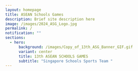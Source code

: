 ```yaml
---
layout: homepage
title: ASEAN Schools Games
description: Brief site description here
image: /images/2024_ASG_Logo.jpg
permalink: /
notification: ""
sections:
  - hero:
      background: /images/Copy_of_13th_ASG_Banner_GIF.gif
      variant: center
      title: 13th ASEAN SCHOOLS GAMES
      subtitle: "Singapore Schools Sports Team "
---
```

